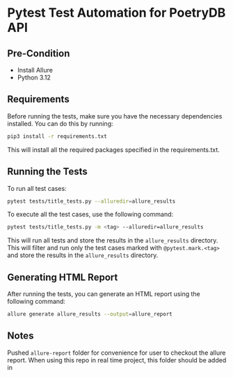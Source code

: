 # Pytest Test Automation for PoetryDB API

## Pre-Condition
- Install Allure
- Python 3.12

## Requirements
Before running the tests, make sure you have the necessary dependencies installed. You can do this by running:
```bash
pip3 install -r requirements.txt
```
This will install all the required packages specified in the requirements.txt.

## Running the Tests
To run all test cases:
```bash
pytest tests/title_tests.py --alluredir=allure_results
```
To execute all the test cases, use the following command:
```bash
pytest tests/title_tests.py -m <tag> --alluredir=allure_results
```
This will run all tests and store the results in the `allure_results` directory.
This will filter and run only the test cases marked with `@pytest.mark.<tag>` and store the results in the `allure_results` directory.

## Generating HTML Report
After running the tests, you can generate an HTML report using the following command:
```bash
allure generate allure_results --output=allure_report
```

## Notes
Pushed `allure-report` folder for convenience for user to checkout the allure report. When using this repo in real time project, this folder should be added in  